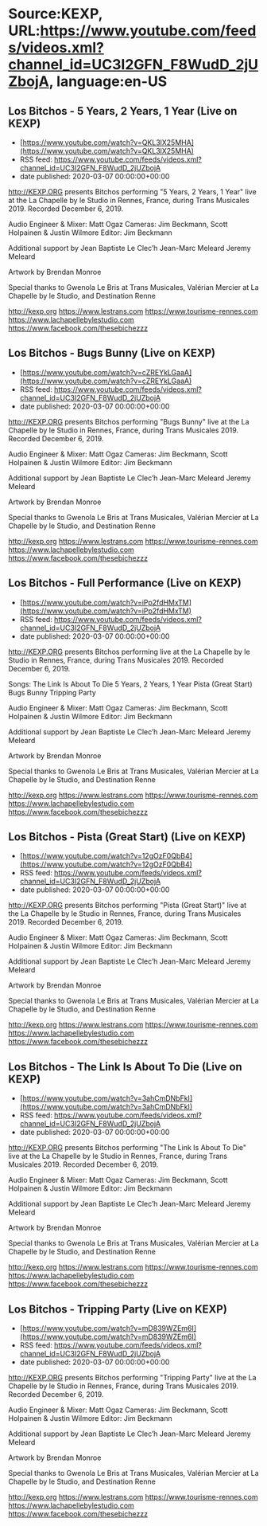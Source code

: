 # Source:KEXP, URL:https://www.youtube.com/feeds/videos.xml?channel_id=UC3I2GFN_F8WudD_2jUZbojA, language:en-US

## Los Bitchos - 5 Years, 2 Years, 1 Year (Live on KEXP)
 - [https://www.youtube.com/watch?v=QKL3lX25MHA](https://www.youtube.com/watch?v=QKL3lX25MHA)
 - RSS feed: https://www.youtube.com/feeds/videos.xml?channel_id=UC3I2GFN_F8WudD_2jUZbojA
 - date published: 2020-03-07 00:00:00+00:00

http://KEXP.ORG presents Bitchos performing "5 Years, 2 Years, 1 Year" live at the La Chapelle by le Studio in Rennes, France, during Trans Musicales 2019. Recorded December 6, 2019.

Audio Engineer & Mixer: Matt Ogaz
Cameras: Jim Beckmann, Scott Holpainen & Justin Wilmore
Editor: Jim Beckmann

Additional support by 
Jean Baptiste Le Clec’h
Jean-Marc Meleard
Jeremy Meleard

Artwork by Brendan Monroe

Special thanks to Gwenola Le Bris at Trans Musicales, Valérian Mercier at La Chapelle by le Studio, and Destination Renne

http://kexp.org
https://www.lestrans.com
https://www.tourisme-rennes.com
https://www.lachapellebylestudio.com
https://www.facebook.com/thesebichezzz

## Los Bitchos - Bugs Bunny (Live on KEXP)
 - [https://www.youtube.com/watch?v=cZREYkLGaaA](https://www.youtube.com/watch?v=cZREYkLGaaA)
 - RSS feed: https://www.youtube.com/feeds/videos.xml?channel_id=UC3I2GFN_F8WudD_2jUZbojA
 - date published: 2020-03-07 00:00:00+00:00

http://KEXP.ORG presents Bitchos performing "Bugs Bunny" live at the La Chapelle by le Studio in Rennes, France, during Trans Musicales 2019. Recorded December 6, 2019.

Audio Engineer & Mixer: Matt Ogaz
Cameras: Jim Beckmann, Scott Holpainen & Justin Wilmore
Editor: Jim Beckmann

Additional support by 
Jean Baptiste Le Clec’h
Jean-Marc Meleard
Jeremy Meleard

Artwork by Brendan Monroe

Special thanks to Gwenola Le Bris at Trans Musicales, Valérian Mercier at La Chapelle by le Studio, and Destination Renne

http://kexp.org
https://www.lestrans.com
https://www.tourisme-rennes.com
https://www.lachapellebylestudio.com
https://www.facebook.com/thesebichezzz

## Los Bitchos - Full Performance (Live on KEXP)
 - [https://www.youtube.com/watch?v=iPp2fdHMxTM](https://www.youtube.com/watch?v=iPp2fdHMxTM)
 - RSS feed: https://www.youtube.com/feeds/videos.xml?channel_id=UC3I2GFN_F8WudD_2jUZbojA
 - date published: 2020-03-07 00:00:00+00:00

http://KEXP.ORG presents Bitchos performing live at the La Chapelle by le Studio in Rennes, France, during Trans Musicales 2019. Recorded December 6, 2019.

Songs:
The Link Is About To Die
5 Years, 2 Years, 1 Year
Pista (Great Start)
Bugs Bunny
Tripping Party

Audio Engineer & Mixer: Matt Ogaz
Cameras: Jim Beckmann, Scott Holpainen & Justin Wilmore
Editor: Jim Beckmann

Additional support by 
Jean Baptiste Le Clec’h
Jean-Marc Meleard
Jeremy Meleard

Artwork by Brendan Monroe

Special thanks to Gwenola Le Bris at Trans Musicales, Valérian Mercier at La Chapelle by le Studio, and Destination Renne

http://kexp.org
https://www.lestrans.com
https://www.tourisme-rennes.com
https://www.lachapellebylestudio.com
https://www.facebook.com/thesebichezzz

## Los Bitchos - Pista (Great Start) (Live on KEXP)
 - [https://www.youtube.com/watch?v=12gOzF0QbB4](https://www.youtube.com/watch?v=12gOzF0QbB4)
 - RSS feed: https://www.youtube.com/feeds/videos.xml?channel_id=UC3I2GFN_F8WudD_2jUZbojA
 - date published: 2020-03-07 00:00:00+00:00

http://KEXP.ORG presents Bitchos performing "Pista (Great Start)" live at the La Chapelle by le Studio in Rennes, France, during Trans Musicales 2019. Recorded December 6, 2019.

Audio Engineer & Mixer: Matt Ogaz
Cameras: Jim Beckmann, Scott Holpainen & Justin Wilmore
Editor: Jim Beckmann

Additional support by 
Jean Baptiste Le Clec’h
Jean-Marc Meleard
Jeremy Meleard

Artwork by Brendan Monroe

Special thanks to Gwenola Le Bris at Trans Musicales, Valérian Mercier at La Chapelle by le Studio, and Destination Renne

http://kexp.org
https://www.lestrans.com
https://www.tourisme-rennes.com
https://www.lachapellebylestudio.com
https://www.facebook.com/thesebichezzz

## Los Bitchos - The Link Is About To Die (Live on KEXP)
 - [https://www.youtube.com/watch?v=3ahCmDNbFkI](https://www.youtube.com/watch?v=3ahCmDNbFkI)
 - RSS feed: https://www.youtube.com/feeds/videos.xml?channel_id=UC3I2GFN_F8WudD_2jUZbojA
 - date published: 2020-03-07 00:00:00+00:00

http://KEXP.ORG presents Bitchos performing "The Link Is About To Die" live at the La Chapelle by le Studio in Rennes, France, during Trans Musicales 2019. Recorded December 6, 2019.

Audio Engineer & Mixer: Matt Ogaz
Cameras: Jim Beckmann, Scott Holpainen & Justin Wilmore
Editor: Jim Beckmann

Additional support by 
Jean Baptiste Le Clec’h
Jean-Marc Meleard
Jeremy Meleard

Artwork by Brendan Monroe

Special thanks to Gwenola Le Bris at Trans Musicales, Valérian Mercier at La Chapelle by le Studio, and Destination Renne

http://kexp.org
https://www.lestrans.com
https://www.tourisme-rennes.com
https://www.lachapellebylestudio.com
https://www.facebook.com/thesebichezzz

## Los Bitchos - Tripping Party (Live on KEXP)
 - [https://www.youtube.com/watch?v=mD839WZEm6I](https://www.youtube.com/watch?v=mD839WZEm6I)
 - RSS feed: https://www.youtube.com/feeds/videos.xml?channel_id=UC3I2GFN_F8WudD_2jUZbojA
 - date published: 2020-03-07 00:00:00+00:00

http://KEXP.ORG presents Bitchos performing "Tripping Party" live at the La Chapelle by le Studio in Rennes, France, during Trans Musicales 2019. Recorded December 6, 2019.

Audio Engineer & Mixer: Matt Ogaz
Cameras: Jim Beckmann, Scott Holpainen & Justin Wilmore
Editor: Jim Beckmann

Additional support by 
Jean Baptiste Le Clec’h
Jean-Marc Meleard
Jeremy Meleard

Artwork by Brendan Monroe

Special thanks to Gwenola Le Bris at Trans Musicales, Valérian Mercier at La Chapelle by le Studio, and Destination Renne

http://kexp.org
https://www.lestrans.com
https://www.tourisme-rennes.com
https://www.lachapellebylestudio.com
https://www.facebook.com/thesebichezzz

